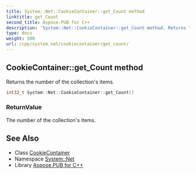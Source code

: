 ```yaml
---
title: System::Net::CookieContainer::get_Count method
linktitle: get_Count
second_title: Aspose.PUB for C++
description: 'System::Net::CookieContainer::get_Count method. Returns the number of the collection''s items in C++.'
type: docs
weight: 500
url: /cpp/system.net/cookiecontainer/get_count/
---
```

## CookieContainer::get_Count method


Returns the number of the collection's items.

```cpp
int32_t System::Net::CookieContainer::get_Count()
```


### ReturnValue

The number of the collection's items.

## See Also

* Class [CookieContainer](../)
* Namespace [System::Net](../../)
* Library [Aspose.PUB for C++](../../../)
